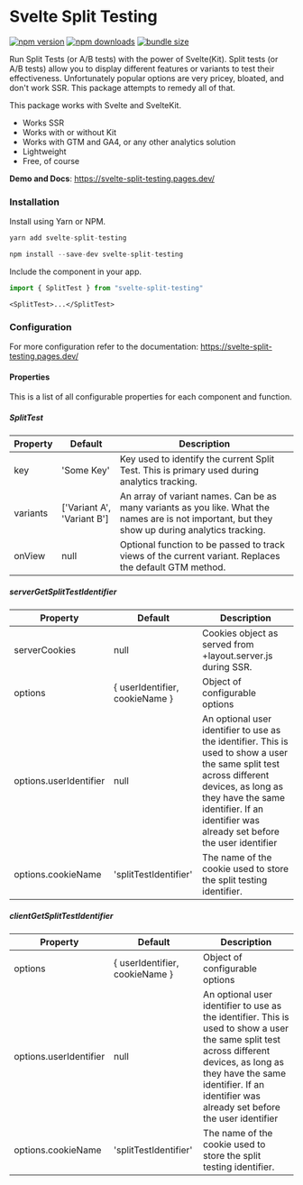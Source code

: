# Svelte Split Testing

[![npm version](https://badgen.net/npm/v/svelte-split-testing)](https://www.npmjs.com/package/svelte-split-testing)
[![npm downloads](https://badgen.net/npm/dt/svelte-split-testing)](https://www.npmjs.com/package/svelte-split-testing)
[![bundle size](https://badgen.net/bundlephobia/minzip/svelte-split-testing)](https://bundlephobia.com/package/svelte-split-testing)

Run Split Tests (or A/B tests) with the power of Svelte(Kit). Split tests (or A/B tests) allow you to display different features or variants to test their effectiveness. Unfortunately popular options are very pricey, bloated, and don't work SSR. This package attempts to remedy all of that.

This package works with Svelte and SvelteKit.

- Works SSR
- Works with or without Kit
- Works with GTM and GA4, or any other analytics solution
- Lightweight
- Free, of course

**Demo and Docs**: https://svelte-split-testing.pages.dev/

### Installation

Install using Yarn or NPM.
```js
yarn add svelte-split-testing
```
```js
npm install --save-dev svelte-split-testing
```

Include the component in your app.
```js
import { SplitTest } from "svelte-split-testing"
```
```svelte
<SplitTest>...</SplitTest>
```

### Configuration

For more configuration refer to the documentation: https://svelte-split-testing.pages.dev/

#### Properties

This is a list of all configurable properties for each component and function.

##### SplitTest

| Property | Default | Description |
| --- | --- | --- |
| key | 'Some Key' | Key used to identify the current Split Test. This is primary used during analytics tracking. |
| variants | ['Variant A', 'Variant B'] | An array of variant names. Can be as many variants as you like. What the names are is not important, but they show up during analytics tracking. |
| onView | null | Optional function to be passed to track views of the current variant. Replaces the default GTM method. |

##### serverGetSplitTestIdentifier

| Property | Default | Description |
| --- | --- | --- |
| serverCookies | null | Cookies object as served from +layout.server.js during SSR. |
| options | &#123; userIdentifier, cookieName &#125; | Object of configurable options |
| options.userIdentifier | null | An optional user identifier to use as the identifier. This is used to show a user the same split test across different devices, as long as they have the same identifier. If an identifier was already set before the user identifier |was given the original cookie will be used instead. Be aware that this value will be saved in the cookie as a plain string. Do not use any data that you might not want to be public. |
| options.cookieName | 'splitTestIdentifier' | The name of the cookie used to store the split testing identifier. |

##### clientGetSplitTestIdentifier

| Property | Default | Description |
| --- | --- | --- |
| options | &#123; userIdentifier, cookieName &#125; | Object of configurable options |
| options.userIdentifier | null | An optional user identifier to use as the identifier. This is used to show a user the same split test across different devices, as long as they have the same identifier. If an identifier was already set before the user identifier |was given the original cookie will be used instead. Be aware that this value will be saved in the cookie as a plain string. Do not use any data that you might not want to be public. |
| options.cookieName | 'splitTestIdentifier' | The name of the cookie used to store the split testing identifier. |
